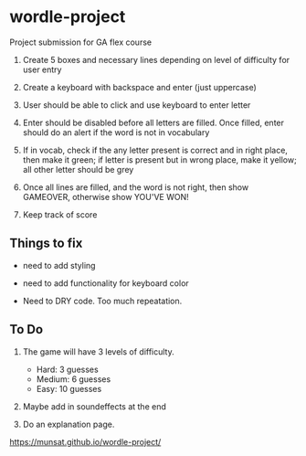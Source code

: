 # wordle-project
Project submission for GA flex course



1. Create 5 boxes and necessary lines depending on level of difficulty for user entry

1. Create a keyboard with backspace and enter (just uppercase)

1. User should be able to click and use keyboard to enter letter

1. Enter should be disabled before all letters are filled. Once filled, enter should do an alert if the word is not in vocabulary

1. If in vocab, check if the any letter present is correct and in right place, then make it green; if letter is present but in wrong place, make it yellow; all other letter should be grey

1. Once all lines are filled, and the word is not right, then show GAMEOVER, otherwise show YOU'VE WON!

1. Keep track of score 

## Things to fix
- need to add styling
- need to add functionality for keyboard color


- Need to DRY code. Too much repeatation.

## To Do
1. The game will have 3 levels of difficulty.
   - Hard: 3 guesses
   - Medium: 6 guesses
   - Easy: 10 guesses


1. Maybe add in soundeffects at the end
1. Do an explanation page.

https://munsat.github.io/wordle-project/
